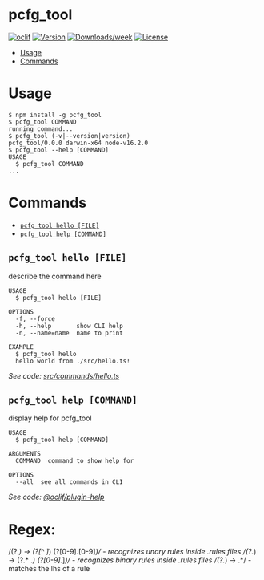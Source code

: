pcfg_tool
=========



[![oclif](https://img.shields.io/badge/cli-oclif-brightgreen.svg)](https://oclif.io)
[![Version](https://img.shields.io/npm/v/pcfg_tool.svg)](https://npmjs.org/package/pcfg_tool)
[![Downloads/week](https://img.shields.io/npm/dw/pcfg_tool.svg)](https://npmjs.org/package/pcfg_tool)
[![License](https://img.shields.io/npm/l/pcfg_tool.svg)](https://github.com/playground/pcfg_tool/blob/master/package.json)

<!-- toc -->
* [Usage](#usage)
* [Commands](#commands)
<!-- tocstop -->
# Usage
<!-- usage -->
```sh-session
$ npm install -g pcfg_tool
$ pcfg_tool COMMAND
running command...
$ pcfg_tool (-v|--version|version)
pcfg_tool/0.0.0 darwin-x64 node-v16.2.0
$ pcfg_tool --help [COMMAND]
USAGE
  $ pcfg_tool COMMAND
...
```
<!-- usagestop -->
# Commands
<!-- commands -->
* [`pcfg_tool hello [FILE]`](#pcfg_tool-hello-file)
* [`pcfg_tool help [COMMAND]`](#pcfg_tool-help-command)

## `pcfg_tool hello [FILE]`

describe the command here

```
USAGE
  $ pcfg_tool hello [FILE]

OPTIONS
  -f, --force
  -h, --help       show CLI help
  -n, --name=name  name to print

EXAMPLE
  $ pcfg_tool hello
  hello world from ./src/hello.ts!
```

_See code: [src/commands/hello.ts](https://github.com/playground/pcfg_tool/blob/v0.0.0/src/commands/hello.ts)_

## `pcfg_tool help [COMMAND]`

display help for pcfg_tool

```
USAGE
  $ pcfg_tool help [COMMAND]

ARGUMENTS
  COMMAND  command to show help for

OPTIONS
  --all  see all commands in CLI
```

_See code: [@oclif/plugin-help](https://github.com/oclif/plugin-help/blob/v3.2.2/src/commands/help.ts)_
<!-- commandsstop -->

# Regex:
/(?<lhs>.*) -> (?<rhs>[^ ]*) (?<weight>[0-9].[0-9]*)/ - recognizes unary rules inside .rules files
/(?<lhs>.*) -> (?<rhs>.* .*) (?<weight>[0-9].*]*)/ - recognizes binary rules inside .rules files
/(?<nt>.*) -> .*/ - matches the lhs of a rule

